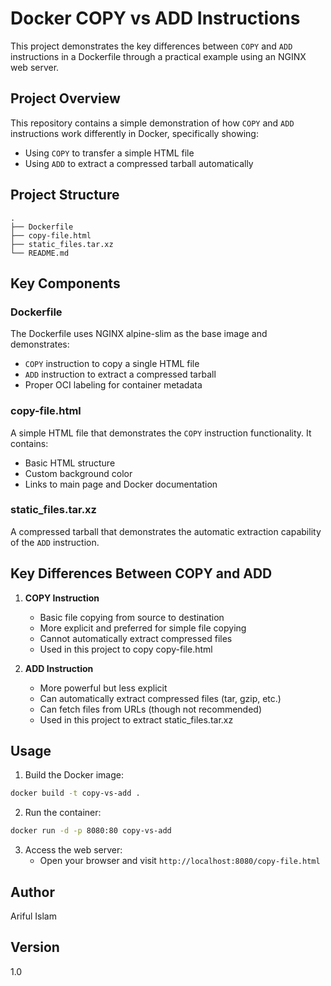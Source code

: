 # Docker COPY vs ADD Instructions

This project demonstrates the key differences between `COPY` and `ADD` instructions in a Dockerfile through a practical example using an NGINX web server.

## Project Overview

This repository contains a simple demonstration of how `COPY` and `ADD` instructions work differently in Docker, specifically showing:
- Using `COPY` to transfer a simple HTML file
- Using `ADD` to extract a compressed tarball automatically

## Project Structure

```
.
├── Dockerfile
├── copy-file.html
├── static_files.tar.xz
└── README.md
```

## Key Components

### Dockerfile
The Dockerfile uses NGINX alpine-slim as the base image and demonstrates:
- `COPY` instruction to copy a single HTML file
- `ADD` instruction to extract a compressed tarball
- Proper OCI labeling for container metadata

### copy-file.html
A simple HTML file that demonstrates the `COPY` instruction functionality. It contains:
- Basic HTML structure
- Custom background color
- Links to main page and Docker documentation

### static_files.tar.xz
A compressed tarball that demonstrates the automatic extraction capability of the `ADD` instruction.

## Key Differences Between COPY and ADD

1. **COPY Instruction**
   - Basic file copying from source to destination
   - More explicit and preferred for simple file copying
   - Cannot automatically extract compressed files
   - Used in this project to copy copy-file.html

2. **ADD Instruction**
   - More powerful but less explicit
   - Can automatically extract compressed files (tar, gzip, etc.)
   - Can fetch files from URLs (though not recommended)
   - Used in this project to extract static_files.tar.xz

## Usage

1. Build the Docker image:
```bash
docker build -t copy-vs-add .
```

2. Run the container:
```bash
docker run -d -p 8080:80 copy-vs-add
```

3. Access the web server:
   - Open your browser and visit `http://localhost:8080/copy-file.html`

## Author
Ariful Islam

## Version
1.0

